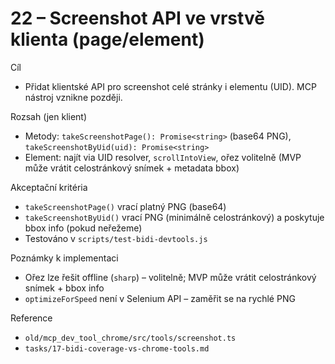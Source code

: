 # 22 – Screenshot API ve vrstvě klienta (page/element)

Cíl

- Přidat klientské API pro screenshot celé stránky i elementu (UID). MCP nástroj vznikne později.

Rozsah (jen klient)

- Metody: `takeScreenshotPage(): Promise<string>` (base64 PNG), `takeScreenshotByUid(uid): Promise<string>`
- Element: najít via UID resolver, `scrollIntoView`, ořez volitelně (MVP může vrátit celostránkový snímek + metadata bbox)

Akceptační kritéria

- `takeScreenshotPage()` vrací platný PNG (base64)
- `takeScreenshotByUid()` vrací PNG (minimálně celostránkový) a poskytuje bbox info (pokud neřežeme)
- Testováno v `scripts/test-bidi-devtools.js`

Poznámky k implementaci

- Ořez lze řešit offline (`sharp`) – volitelně; MVP může vrátit celostránkový snímek + bbox info
- `optimizeForSpeed` není v Selenium API – zaměřit se na rychlé PNG

Reference

- `old/mcp_dev_tool_chrome/src/tools/screenshot.ts`
- `tasks/17-bidi-coverage-vs-chrome-tools.md`
